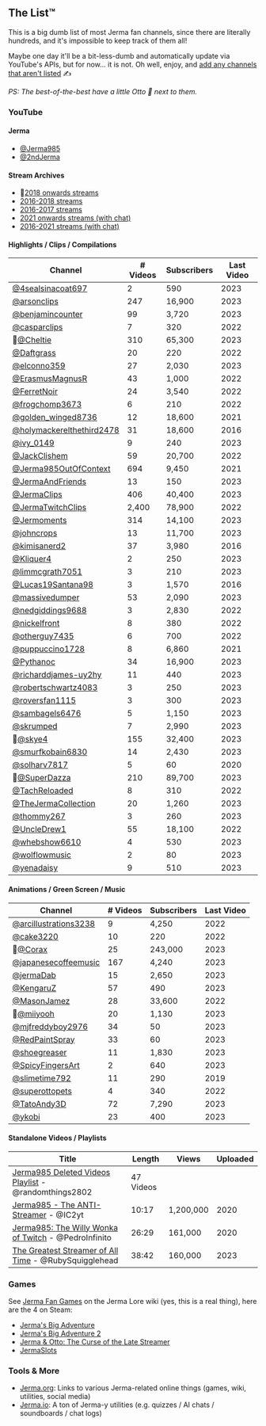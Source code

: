 ## The List™️

This is a big dumb list of most Jerma fan channels, since there are literally hundreds, and it's impossible to keep track of them all!

Maybe one day it'll be a bit-less-dumb and automatically update via YouTube's APIs, but for now... it is not. Oh well, enjoy, and [add any channels that aren't listed](https://github.com/JakeSteam/Jerma/) ✍️

*PS: The best-of-the-best have a little Otto 🐶 next to them.*

### YouTube

#### Jerma

* [@Jerma985](https://www.youtube.com/@Jerma985)
* [@2ndJerma](https://www.youtube.com/@2ndJerma)

#### Stream Archives 

* 🐶[2018 onwards streams](https://www.youtube.com/@JermaStreamArchive)
* [2016-2018 streams](https://www.youtube.com/@SterJermaStreamArchive/)
* [2016-2017 streams](https://www.youtube.com/channel/UCjyrSUk-1AGjALTcWneRaeA)
* [2021 onwards streams (with chat)](https://www.youtube.com/@JermaStreamArchiveWithChat)
* [2016-2021 streams (with chat)](https://www.youtube.com/@oldjermastreamarchivewithc4062/)

#### Highlights / Clips / Compilations

| Channel | # Videos | Subscribers | Last Video |
| --- | --- | --- | --- |
| [@4sealsinacoat697](https://www.youtube.com/@4sealsinacoat697) | 2 | 590 | 2023 |
| [@arsonclips](https://www.youtube.com/@arsonclips) | 247 | 16,900 | 2023 |
| [@benjamincounter](https://www.youtube.com/@benjamincounter) | 99 | 3,720 | 2023 |
| [@casparclips](https://www.youtube.com/@casperclips) | 7 | 320 | 2022 |
| 🐶[@Cheltie](https://www.youtube.com/@Cheltie) | 310 | 65,300 | 2023 |
| [@Daftgrass](https://www.youtube.com/@Daftgrass/) | 20 | 220 | 2022 |
| [@elconno359](https://www.youtube.com/@elconno359) | 27 | 2,030 | 2023 |
| [@ErasmusMagnusR](https://www.youtube.com/@ErasmusMagnusR) | 43 | 1,000 | 2022 | 
| [@FerretNoir](https://www.youtube.com/@FerretNoir) | 24 | 3,540 | 2022 |
| [@frogchomp3673](https://www.youtube.com/@frogchomp3673) | 6 | 210 | 2022 |
| [@golden_winged8736](https://www.youtube.com/@golden_winged8736/) | 12 | 18,600 | 2021 |
| [@holymackerelthethird2478](https://www.youtube.com/@holymackerelthethird2478) | 31 | 18,600 | 2016 |
| [@ivy_0149](https://www.youtube.com/@ivy_0149) | 9 | 240 | 2023 |
| [@JackClishem](https://www.youtube.com/@JackClishem) | 59 | 20,700 | 2022 |
| [@Jerma985OutOfContext](https://www.youtube.com/@Jerma985OutOfContext) | 694 | 9,450 | 2021 |
| [@JermaAndFriends](https://www.youtube.com/@JermaAndFriends) | 13 | 150 | 2023 |
| [@JermaClips](https://www.youtube.com/@JermaClips) | 406 | 40,400 | 2023 |
| [@JermaTwitchClips](https://www.youtube.com/@JermaTwitchClips) | 2,400 | 78,900 | 2022 |
| [@Jermoments](https://www.youtube.com/@Jermoments/) | 314 | 14,100 | 2023 |
| [@johncrops](https://www.youtube.com/@johncrops) | 13 | 11,700 | 2023 |
| [@kimisanerd2](https://www.youtube.com/channel/UC39uYUsR3v5hkt-s_jocgzA/) | 37 | 3,980 | 2016 |
| [@Kliquer4](https://www.youtube.com/@Kliquer4/) | 2 | 250 | 2023 |
| [@limmcgrath7051](https://www.youtube.com/@liammcgrath7051) | 3 | 210 | 2023 |
| [@Lucas19Santana98](https://www.youtube.com/@Lucas19Santana98) | 3 | 1,570 | 2016 |
| [@massivedumper](https://www.youtube.com/@massivedumper/) | 53 | 2,090 | 2023 | 
| [@nedgiddings9688](https://www.youtube.com/@nedgiddings9688) | 3 | 2,830 | 2022 |
| [@nickelfront](https://www.youtube.com/@nickelfront/) | 8 | 380 | 2022 |
| [@otherguy7435](https://www.youtube.com/@otherguy7435) | 6 | 700 | 2022 |
| [@puppuccino1728](https://www.youtube.com/@puppuccino1728) | 8 | 6,860 | 2021 |
| [@Pythanoc](https://www.youtube.com/@Pythanoc) | 34 | 16,900 | 2023 |
| [@richarddjames-uy2hy](https://www.youtube.com/@richarddjames-uy2hy) | 11 | 440 | 2023 |
| [@robertschwartz4083](https://www.youtube.com/@robertschwartz4083) | 3 | 250 | 2023 |
| [@roversfan1115](https://www.youtube.com/@roversfan1115/) | 3 | 300 | 2023 |
| [@sambagels6476](https://www.youtube.com/@sambagels6476) | 5 | 1,150 | 2023 |
| [@skrumped](https://www.youtube.com/@skrumped) | 7 | 2,990 | 2023 |
| 🐶[@skye4](https://www.youtube.com/@skye4) | 155 | 32,400 | 2023
| [@smurfkobain6830](https://www.youtube.com/@smurfkobain6830) | 14 | 2,430 | 2023 |
| [@solharv7817](https://www.youtube.com/@solharv7817) | 5 | 60 | 2020 |
| 🐶[@SuperDazza](https://www.youtube.com/@SuperDazza/) | 210 | 89,700 | 2023 |
| [@TachReloaded](https://www.youtube.com/@TachReloaded) | 8 | 310 | 2022 |
| [@TheJermaCollection](https://www.youtube.com/@TheJermaCollection) | 20 | 1,260 | 2023 |
| [@thommy267](https://www.youtube.com/@thommy267/) | 3 | 260 | 2023 |
| [@UncleDrew1](https://www.youtube.com/@UncleDrew1) | 55 | 18,100 | 2022 |
| [@whebshow6610](https://www.youtube.com/@whebshow6610) | 4 | 530 | 2023 |
| [@wolflowmusic](https://www.youtube.com/@wolflowmusic) | 2 | 80 | 2023 |
| [@yenadaisy](https://www.youtube.com/@yenadaisy) | 9 | 510 | 2023 |

#### Animations / Green Screen / Music

| Channel | # Videos | Subscribers | Last Video |
| --- | --- | --- | --- |
| [@arcillustrations3238](https://www.youtube.com/@arcillustrations3238) | 9 | 4,250 | 2022 |
| [@cake3220](https://www.youtube.com/@cake3220/) | 10 | 220 | 2022 |
| 🐶[@Corax](https://www.youtube.com/@Corax) | 25 | 243,000 | 2023 |
| [@japanesecoffeemusic](https://www.youtube.com/@japanesecoffeemusic) | 167 | 4,240 | 2023 |
| [@jermaDab](https://www.youtube.com/@jermaDab) | 15 | 2,650 | 2023 |
| [@KengaruZ](https://www.youtube.com/@KengaruZ) | 57 | 490 | 2023 |
| [@MasonJamez](https://www.youtube.com/@MasonJamez) | 28 | 33,600 | 2022 |
| 🐶[@miiyooh](https://www.youtube.com/@miiyooh) | 20 | 1,130 | 2023 |
| [@mjfreddyboy2976](https://www.youtube.com/@mjfreddyboy2976) | 34 | 50 | 2023 |
| [@RedPaintSpray](https://www.youtube.com/@RedPaintSpray) | 33 | 60 | 2023 |
| [@shoegreaser](https://www.youtube.com/@shoegreaser) | 11 | 1,830 | 2023 |
| [@SpicyFingersArt](https://www.youtube.com/@SpicyFingersArt) | 2 | 640 | 2023 |
| [@slimetime792](https://www.youtube.com/@slimetime792) | 11 | 290 | 2019 |
| [@superottopets](https://www.youtube.com/@superottopets) | 4 | 340 | 2022 |
| [@TatoAndy3D](https://www.youtube.com/@TatoAndy3D) | 72 | 7,290 | 2023 |
| [@ykobi](https://www.youtube.com/@ykobi) | 23 | 400 | 2023 |

#### Standalone Videos / Playlists

| Title | Length | Views | Uploaded |
| --- | --- | --- | --- |
| [Jerma985 Deleted Videos Playlist](https://www.youtube.com/playlist?list=PL9haG0G7kUOiKVQ-Iw7LO7fgQUG3xx2L9) - @randomthings2802 | 47 Videos | | |
| [Jerma985 - The ANTI-Streamer](https://www.youtube.com/watch?v=v80fUUqmOgE) - @IC2yt | 10:17 | 1,200,000 | 2020 |
| [Jerma985: The Willy Wonka of Twitch](https://www.youtube.com/watch?v=yfUs1H4WptI) - @PedroInfinito | 26:29 | 161,000 | 2020 |
| [The Greatest Streamer of All Time](https://www.youtube.com/watch?v=LLb0lwvM6mE) - @RubySquigglehead | 38:42 | 160,000 | 2023 |

### Games

See [Jerma Fan Games](https://jerma-lore.fandom.com/wiki/Jerma_Fan_Games) on the Jerma Lore wiki (yes, this is a real thing), here are the 4 on Steam:

* [Jerma's Big Adventure](https://store.steampowered.com/app/1722570/Jermas_Big_Adventure/)
* [Jerma's Big Adventure 2](https://store.steampowered.com/app/2227100/Jermas_Big_Adventure_2/)
* [Jerma & Otto: The Curse of the Late Streamer](https://store.steampowered.com/app/1669490/Jerma__Otto_The_Curse_of_the_Late_Streamer/)
* [JermaSlots](https://store.steampowered.com/app/1032520/JermaSlots/)

### Tools & More

* [Jerma.org](https://www.jerma.org/): Links to various Jerma-related online things (games, wiki, utilities, social media)
* [Jerma.io](https://jerma.io): A ton of Jerma-y utilities (e.g. quizzes / AI chats / soundboards / chat logs)
